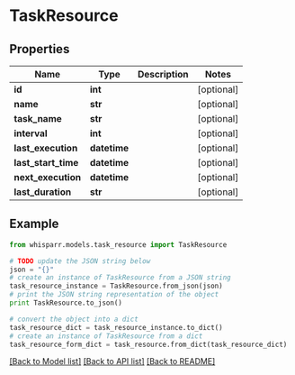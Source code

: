 # TaskResource


## Properties
Name | Type | Description | Notes
------------ | ------------- | ------------- | -------------
**id** | **int** |  | [optional] 
**name** | **str** |  | [optional] 
**task_name** | **str** |  | [optional] 
**interval** | **int** |  | [optional] 
**last_execution** | **datetime** |  | [optional] 
**last_start_time** | **datetime** |  | [optional] 
**next_execution** | **datetime** |  | [optional] 
**last_duration** | **str** |  | [optional] 

## Example

```python
from whisparr.models.task_resource import TaskResource

# TODO update the JSON string below
json = "{}"
# create an instance of TaskResource from a JSON string
task_resource_instance = TaskResource.from_json(json)
# print the JSON string representation of the object
print TaskResource.to_json()

# convert the object into a dict
task_resource_dict = task_resource_instance.to_dict()
# create an instance of TaskResource from a dict
task_resource_form_dict = task_resource.from_dict(task_resource_dict)
```
[[Back to Model list]](../README.md#documentation-for-models) [[Back to API list]](../README.md#documentation-for-api-endpoints) [[Back to README]](../README.md)


